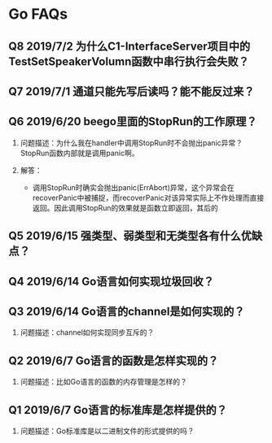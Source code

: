 # Go FAQs

## Q8 2019/7/2 为什么C1-InterfaceServer项目中的TestSetSpeakerVolumn函数中串行执行会失败？

## Q7 2019/7/1 通道只能先写后读吗？能不能反过来？

## Q6 2019/6/20 beego里面的StopRun的工作原理？

1. 问题描述：为什么我在handler中调用StopRun时不会抛出panic异常？StopRun函数内部就是调用panic啊。

2. 解答：
    - 调用StopRun时确实会抛出panic(ErrAbort)异常，这个异常会在recoverPanic中被捕捉，而recoverPanic对该异常实际上不作处理而直接返回。因此调用StopRun的效果就是函数立即返回，其后的

## Q5 2019/6/15 强类型、弱类型和无类型各有什么优缺点？

## Q4 2019/6/14 Go语言如何实现垃圾回收？

## Q3 2019/6/14 Go语言的channel是如何实现的？

1. 问题描述：channel如何实现同步互斥的？

## Q2 2019/6/7 Go语言的函数是怎样实现的？

1. 问题描述：比如Go语言的函数的内存管理是怎样的？

## Q1 2019/6/7 Go语言的标准库是怎样提供的？

1. 问题描述：Go标准库是以二进制文件的形式提供的吗？


